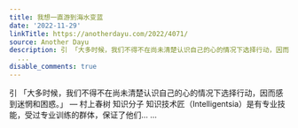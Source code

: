 ```yaml
---
title: 我想一直游到海水变蓝
date: '2022-11-29'
linkTitle: https://anotherdayu.com/2022/4071/
source: Another Dayu
description: 引 「大多时候，我们不得不在尚未清楚认识自己的心的情况下选择行动，因而感到迷惘和困惑。」 — 村上春树 知识分子 知识技术匠（Intelligentsia）是有专业技能，受过专业训练的群体，保证了他们…
  ...
disable_comments: true
---
```

引 「大多时候，我们不得不在尚未清楚认识自己的心的情况下选择行动，因而感到迷惘和困惑。」 — 村上春树 知识分子 知识技术匠（Intelligentsia）是有专业技能，受过专业训练的群体，保证了他们… ...